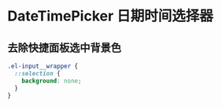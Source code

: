 # DateTimePicker 日期时间选择器

## 去除快捷面板选中背景色

```scss
.el-input__wrapper {
  ::selection {
    background: none;
  }
}
```
